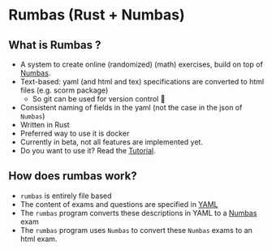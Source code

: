 # Rumbas (Rust + Numbas)

## What is Rumbas ?

- A system to create online (randomized) (math) exercises, build on top of [Numbas](https://www.numbas.org.uk/).
- Text-based: yaml (and html and tex) specifications are converted to html files (e.g. scorm package)
  - So git can be used for version control 🎉
- Consistent naming of fields in the yaml (not the case in the json of `Numbas`)
- Written in Rust
- Preferred way to use it is docker
- Currently in beta, not all features are implemented yet.
- Do you want to use it? Read the [Tutorial](tutorial.html).

## How does rumbas work?

- `rumbas` is entirely file based
- The content of exams and questions are specified in [YAML](https://en.wikipedia.org/wiki/YAML)
- The `rumbas` program converts these descriptions in YAML to a [Numbas](https://www.numbas.org.uk/) exam
- The `rumbas` program uses `Numbas` to convert these `Numbas` exams to an html exam.
